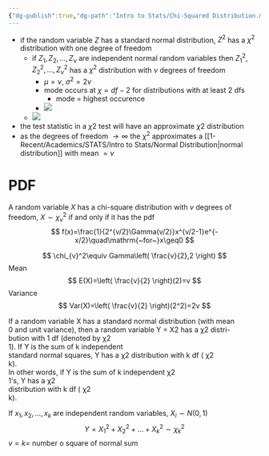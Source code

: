 ```yaml
---
{"dg-publish":true,"dg-path":"Intro to Stats/Chi-Squared Distribution.md","permalink":"/intro-to-stats/chi-squared-distribution/","created":"2024-04-01T13:56:06.933-04:00","updated":"2025-07-07T17:21:02.162-04:00"}
---
```


- if the random variable $Z$ has a standard normal distribution, $Z^2$ has a $\chi^2$ distribution with one degree of freedom
	- if $Z_{1},Z_{2},\dots,Z_{\nu}$ are independent normal random variables then $Z_{1}^2, Z_{2}^2,\dots,Z_{\nu}^2$ has a $\chi^2$ distribution with $\nu$ degrees of freedom
		- $\mu=\nu,\ \sigma^2=2\nu$
		- mode occurs at $\chi = df-2$ for distributions with at least 2 dfs 
			- mode = highest occurence 
		- ![](https://i.imgur.com/67KdHWi.png)
	- ![](https://i.imgur.com/cXD4hvM.png)
- the test statistic in a $\chi2$ test will have an approximate $\chi2$ distribution
- as the degrees of freedom $\to \infty$ the $\chi^2$ approximates a [[1-Recent/Academics/STATS/Intro to Stats/Normal Distribution\|normal distribution]] with mean $=  \nu$
# PDF
A random variable $X$ has a chi-square distribution with $v$ degrees of freedom, $X\sim \chi_{v}^2$ if and only if it has the pdf
$$
f(x)=\frac{1}{2^{v/2}\Gamma(v/2)}x^{v/2-1}e^{-x/2}\quad\mathrm{~for~}x\geq0
$$

$$
\chi_{v}^2\equiv Gamma\left( \frac{v}{2},2 \right)
$$
Mean
$$
E(X)=\left( \frac{v}{2} \right)(2)=v
$$
Variance
$$
Var(X)=\left( \frac{v}{2} \right)(2^2)=2v
$$

If a random variable X has a standard normal distribution (with mean  
0 and unit variance), then a random variable Y = X2 has a χ2 distri-  
bution with 1 df (denoted by χ2  
1). If Y is the sum of k independent  
standard normal squares, Y has a χ2 distribution with k df ( χ2  
k).  
In other words, if Y is the sum of k independent χ2  
1’s, Y has a χ2  
distribution with k df ( χ2  
k).

If $x_{1},x_{2},\dots,x_{k}$ are independent random variables, $X_{i}\sim N(0,1)$
$$
Y=X^2_{1}+X_{2}^2+\dots+X_{k}^2\sim \chi_{k}^2
$$
$v=k=$ number o square of normal sum

















































